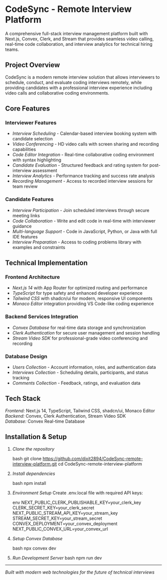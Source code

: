 # CodeSync - Remote Interview Platform

A comprehensive full-stack interview management platform built with Next.js, Convex, Clerk, and Stream that provides seamless video calling, real-time code collaboration, and interview analytics for technical hiring teams.

## Project Overview

CodeSync is a modern remote interview solution that allows interviewers to schedule, conduct, and evaluate coding interviews remotely, while providing candidates with a professional interview experience including video calls and collaborative coding environments.

## Core Features

### Interviewer Features

- *Interview Scheduling* - Calendar-based interview booking system with candidate selection
- *Video Conferencing* - HD video calls with screen sharing and recording capabilities
- *Code Editor Integration* - Real-time collaborative coding environment with syntax highlighting
- *Candidate Evaluation* - Structured feedback and rating system for post-interview assessment
- *Interview Analytics* - Performance tracking and success rate analysis
- *Recording Management* - Access to recorded interview sessions for team review

### Candidate Features

- *Interview Participation* - Join scheduled interviews through secure meeting links
- *Code Collaboration* - Write and edit code in real-time with interviewer guidance
- *Multi-language Support* - Code in JavaScript, Python, or Java with full IDE features
- *Interview Preparation* - Access to coding problems library with examples and constraints

## Technical Implementation

### Frontend Architecture

- *Next.js 14* with App Router for optimized routing and performance
- *TypeScript* for type safety and enhanced developer experience
- *Tailwind CSS* with shadcn/ui for modern, responsive UI components
- *Monaco Editor* integration providing VS Code-like coding experience

### Backend Services Integration

- *Convex Database* for real-time data storage and synchronization
- *Clerk Authentication* for secure user management and session handling
- *Stream Video SDK* for professional-grade video conferencing and recording

### Database Design

- *Users Collection* - Account information, roles, and authentication data
- *Interviews Collection* - Scheduling details, participants, and status tracking
- *Comments Collection* - Feedback, ratings, and evaluation data

## Tech Stack

*Frontend:* Next.js 14, TypeScript, Tailwind CSS, shadcn/ui, Monaco Editor  
*Backend:* Convex, Clerk Authentication, Stream Video SDK  
*Database:* Convex Real-time Database

## Installation & Setup

1. *Clone the repository*

   bash
   git clone https://github.com/dixit2894/CodeSync-remote-interview-platform.git
   cd CodeSync-remote-interview-platform
   

2. *Install dependencies*

   bash
   npm install
   

3. *Environment Setup*
   Create .env.local file with required API keys:

   env
   NEXT_PUBLIC_CLERK_PUBLISHABLE_KEY=your_clerk_key
   CLERK_SECRET_KEY=your_clerk_secret
   NEXT_PUBLIC_STREAM_API_KEY=your_stream_key
   STREAM_SECRET_KEY=your_stream_secret
   CONVEX_DEPLOYMENT=your_convex_deployment
   NEXT_PUBLIC_CONVEX_URL=your_convex_url
   

4. *Setup Convex Database*

   bash
   npx convex dev
   

5. *Run Development Server*
   bash
   npm run dev
   
---

*Built with modern web technologies for the future of technical interviews*
